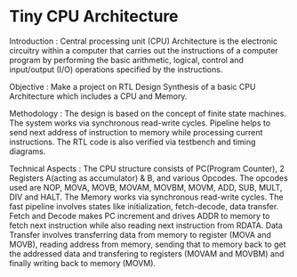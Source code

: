 # Tiny CPU Architecture

Introduction : Central processing unit (CPU) Architecture is the electronic circuitry within a computer that carries out the instructions of a computer program by performing the basic arithmetic, logical, control and input/output (I/O) operations specified by the instructions.

Objective : Make a project on RTL Design Synthesis of a basic CPU Architecture which includes a CPU and Memory.

Methodology : The design is based on the concept of finite state machines. The system works via synchronous read-write cycles. Pipeline helps to send next address of instruction to memory while processing current instructions. The RTL code is also verified via testbench and timing diagrams.
  
Technical Aspects : The CPU structure consists of PC(Program Counter), 2 Registers A(acting as accumulator) & B, and various Opcodes. The opcodes used are NOP, MOVA, MOVB, MOVAM, MOVBM, MOVM, ADD, SUB, MULT, DIV and HALT. The Memory works via synchronous read-write cycles. The fast pipeline involves states like initialization, fetch-decode, data transfer. Fetch and Decode makes PC increment and drives ADDR to memory to fetch next instruction while also reading next instruction from RDATA. Data Transfer involves transferring data from memory to register (MOVA and MOVB), reading address from memory, sending that to memory back to get the addressed data and transfering to registers (MOVAM and MOVBM) and finally writing back to memory (MOVM).
